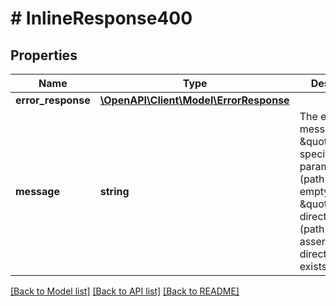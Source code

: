# # InlineResponse400

## Properties

Name | Type | Description | Notes
------------ | ------------- | ------------- | -------------
**error_response** | [**\OpenAPI\Client\Model\ErrorResponse**](ErrorResponse.md) |  | [optional] 
**message** | **string** | The error message. Either \&quot;must specify path parameter\&quot; (path cannot be empty) or \&quot;not a directory\&quot; (path was asserted to be a directory but exists as a file). | [optional] 

[[Back to Model list]](../../README.md#documentation-for-models) [[Back to API list]](../../README.md#documentation-for-api-endpoints) [[Back to README]](../../README.md)


